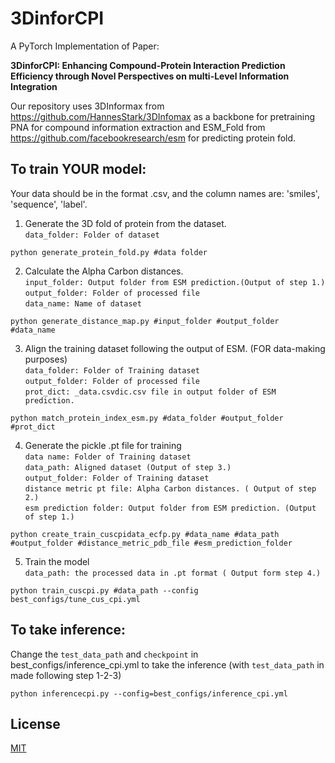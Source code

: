 # 3DinforCPI

A PyTorch Implementation of Paper:

**3DinforCPI: Enhancing Compound-Protein Interaction Prediction Efficiency through Novel Perspectives on multi-Level Information Integration**

Our repository uses 3DInformax from https://github.com/HannesStark/3DInfomax as a backbone for pretraining PNA for compound information extraction and ESM_Fold from https://github.com/facebookresearch/esm for predicting protein fold.

## **To train YOUR model:**

Your data should be in the format .csv, and the column names are: 'smiles', 'sequence', 'label'.
1. Generate the 3D fold of protein from the dataset.<br />
`data_folder: Folder of dataset`<br />
  ~~~
  python generate_protein_fold.py #data folder
  ~~~
2. Calculate the Alpha Carbon distances.<br />
`input_folder: Output folder from ESM prediction.(Output of step 1.)`<br />
`output_folder: Folder of processed file`<br />
`data_name: Name of dataset`<br />
  ~~~
  python generate_distance_map.py #input_folder #output_folder #data_name
  ~~~

  3. Align the training dataset following the output of ESM. (FOR data-making purposes)<br />
`data_folder: Folder of Training dataset` <br />
`output_folder: Folder of processed file` <br />
`prot_dict: _data.csvdic.csv file in output folder of ESM prediction.`<br />
  ~~~
  python match_protein_index_esm.py #data_folder #output_folder #prot_dict
  ~~~

4. Generate the pickle .pt file for training <br />
`data name: Folder of Training dataset` <br />
`data_path: Aligned dataset (Output of step 3.)` <br />
`output_folder: Folder of Training dataset` <br />
`distance metric pt file: Alpha Carbon distances. ( Output of step 2.)` <br />
`esm prediction folder: Output folder from ESM prediction. (Output of step 1.)` <br />

  ~~~
  python create_train_cuscpidata_ecfp.py #data_name #data_path #output_folder #distance_metric_pdb_file #esm_prediction_folder 
  ~~~
5. Train the model <br />
  `data_path: the processed data in .pt format ( Output form step 4.)` <br />
  ~~~
  python train_cuscpi.py #data_path --config best_configs/tune_cus_cpi.yml
  ~~~

## **To take inference:**
  Change the `test_data_path` and `checkpoint` in best_configs/inference_cpi.yml to take the inference (with `test_data_path` in made following step 1-2-3) <br />
  ~~~
  python inferencecpi.py --config=best_configs/inference_cpi.yml
  ~~~


## License
[MIT](https://choosealicense.com/licenses/mit/)
